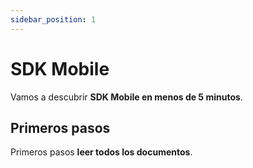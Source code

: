 ```yaml
---
sidebar_position: 1
---
```


# SDK Mobile

Vamos a descubrir **SDK Mobile en menos de 5 minutos**.

## Primeros pasos

Primeros pasos **leer todos los documentos**.

